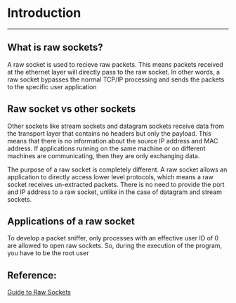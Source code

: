 # Introduction
--------------

What is raw sockets?
--------------------
A raw socket is used to recieve raw packets. This means packets received at 
the ethernet layer will directly pass to the raw socket. In other words, a raw
socket bypasses the normal TCP/IP processing and sends the packets to the 
specific user application

Raw socket vs other sockets
---------------------------
Other sockets like stream sockets and datagram sockets receive data from the 
transport layer that contains no headers but only the payload. This means that
there is no information about the source IP address and MAC address. If 
applications running on the same machine or on different machines are 
communicating, then they are only exchanging data.

The purpose of a raw socket is completely different. A raw socket allows an
application to directly access lower level protocols, which means a raw socket
receives un-extracted packets. There is no need to provide the port and IP
address to a raw socket, unlike in the case of datagram and stream sockets.

Applications of a raw socket
----------------------------
To develop a packet sniffer, only processes with an effective user ID of 0
are allowed to open raw sockets. So, during the execution of the program, you
have to be the root user

Reference:
----------
[Guide to Raw Sockets](http://opensourceforu.com/2015/03/a-guide-to-using-raw-sockets/)
